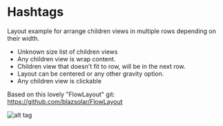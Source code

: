 # Hashtags
Layout example for arrange children views in multiple rows depending on their width.

* Unknown size list of children views
* Any children view is wrap content.
* Children view that doesn't fit to row, will be in the next row.
* Layout can be centered or any other gravity option.
* Any children view is clickable

Based on this lovely "FlowLayout" git: https://github.com/blazsolar/FlowLayout

![alt tag](https://cloud.githubusercontent.com/assets/4125349/11828874/f5962cf8-a3a0-11e5-854f-72f2632d8299.png)
